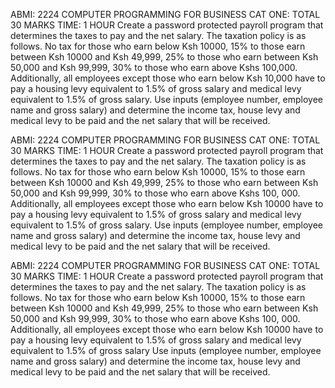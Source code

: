 ABMI: 2224 COMPUTER PROGRAMMING FOR BUSINESS 
CAT ONE: TOTAL 30 MARKS      TIME: 1 HOUR 
Create a password protected payroll program that determines the taxes to pay and the net salary. The taxation policy is as follows. No tax for those who earn below Ksh 10000, 15% to those earn between Ksh 10000 and Ksh 49,999, 25% to those who earn between Ksh 50,000 and Ksh 99,999, 30% to those who earn above Kshs 100,000. Additionally, all employees except those who earn below Ksh 10,000 have to pay a housing levy equivalent to 1.5% of gross salary and medical levy equivalent to 1.5% of gross salary. Use inputs (employee number, employee name and gross salary) and determine the income tax, house levy and medical levy to be paid and the net salary that will be received. 




ABMI: 2224 COMPUTER PROGRAMMING FOR BUSINESS 
CAT ONE: TOTAL 30 MARKS      TIME: 1 HOUR 
Create a password protected payroll program that determines the taxes to pay and the net salary. The taxation policy is as follows. No tax for those who earn below Ksh 10000, 15% to those earn between Ksh 10000 and Ksh 49,999, 25% to those who earn between Ksh 50,000 and Ksh 99,999, 30% to those who earn above Kshs 100, 000. Additionally, all employees except those who earn below Ksh 10000 have to pay a housing levy equivalent to 1.5% of gross salary and medical levy equivalent to 1.5% of gross salary. Use inputs (employee number, employee name and gross salary) and determine the income tax, house levy and medical levy to be paid and the net salary that will be received.



ABMI: 2224 COMPUTER PROGRAMMING FOR BUSINESS 
CAT ONE: TOTAL 30 MARKS      TIME: 1 HOUR 
Create a password protected payroll program that determines the taxes to pay and the net salary. The taxation policy is as follows. No tax for those who earn below Ksh 10000, 15% to those earn between Ksh 10000 and Ksh 49,999, 25% to those who earn between Ksh 50,000 and Ksh 99,999, 30% to those who earn above Kshs 100, 000. Additionally, all employees except those who earn below Ksh 10000 have to pay a housing levy equivalent to 1.5% of gross salary and medical levy equivalent to 1.5% of gross salary Use inputs (employee number, employee name and gross salary) and determine the income tax, house levy and medical levy to be paid and the net salary that will be received.
